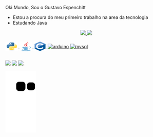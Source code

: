 Olá Mundo, Sou o Gustavo Espenchitt
- Estou a procura do meu primeiro trabalho na area da tecnologia
- Estudando Java

<div align="center">
  <a href="https://github.com/imtavin">
  <img height="180em" src="https://github-readme-stats.vercel.app/api?username=imtavin&show_icons=true&theme=dark&include_all_commits=true&count_private=true"/>
  <img height="180em" src="https://github-readme-stats.vercel.app/api/top-langs/?username=imtavin&theme=dark"/>
</div>
<div style="display: inline_block"><br>
  <img align="center" alt="py" height="30" width="40" src="https://raw.githubusercontent.com/devicons/devicon/master/icons/python/python-original.svg">
  <img align="center" alt="java" height="30" width="40" src="https://raw.githubusercontent.com/devicons/devicon/master/icons/java/java-original.svg">
  <img align="center" alt="c" height="30" width="40" src="https://raw.githubusercontent.com/devicons/devicon/master/icons/c/c-original.svg">
  <img align="center" alt="arduino "height="30" width="40" src="https://cdn.jsdelivr.net/gh/devicons/devicon/icons/arduino/arduino-original.svg">
  <img align="center" alt="mysql" height="30" width="40" src="https://cdn.jsdelivr.net/gh/devicons/devicon/icons/mysql/mysql-plain.svg">
  
  ##
 
<div> 
  <a href="https://instagram.com/tavx13" target="_blank"><img src="https://img.shields.io/badge/-Instagram-%23E4405F?style=for-the-badge&logo=instagram&logoColor=white" target="_blank"></a>
  <a href = "mailto:gustavo.t.espenchitt@gmail.com"><img src="https://img.shields.io/badge/-Gmail-%23333?style=for-the-badge&logo=gmail&logoColor=white" target="_blank"></a>
  <a href="https://www.linkedin.com/in/gustavo-espenchitt" target="_blank"><img src="https://img.shields.io/badge/-LinkedIn-%230077B5?style=for-the-badge&logo=linkedin&logoColor=white" target="_blank"></a> 

   ![Snake animation](https://github.com/imtavin/imtavin/blob/output/github-contribution-grid-snake.svg)
  
</div>
